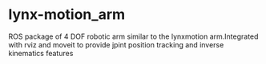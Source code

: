 # lynx-motion_arm

ROS package of 4 DOF robotic arm similar to the lynxmotion arm.Integrated with rviz and moveit to provide jpint position tracking and inverse kinematics features

